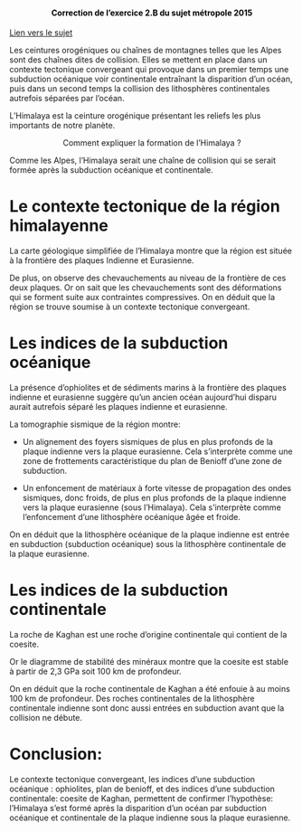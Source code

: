 <h4 style="color:black;text-align:center;font-size:px;">Correction de l’exercice 2.B du sujet métropole 2015</h4>

[Lien vers le sujet](http://svt.ac-besancon.fr/bac-s-2015-metropole/#22)

Les ceintures orogéniques ou chaînes de montagnes telles que les Alpes sont des chaînes dites de collision. Elles se mettent en place dans un contexte tectonique convergeant qui provoque dans un premier temps une subduction océanique voir continentale entraînant la disparition d’un océan, puis dans un second temps la collision des lithosphères continentales autrefois séparées par l’océan.

L’Himalaya est la ceinture orogénique présentant les reliefs les plus importants de notre planète.

<p align="center">Comment expliquer la formation de l’Himalaya ?</p>

<p color:"grey">Comme les Alpes, l’Himalaya serait une chaîne de collision qui se serait formée après la subduction océanique et continentale.</p>

# Le contexte tectonique de la région himalayenne

La carte géologique simplifiée de l’Himalaya montre que la région est située à la frontière des plaques Indienne et Eurasienne.

De plus, on observe des chevauchements au niveau de la frontière de ces deux plaques. Or on sait que les chevauchements sont des déformations qui se forment suite aux contraintes compressives. On en déduit que la région se trouve soumise à un contexte tectonique convergeant. 

# Les indices de la subduction océanique

La présence d’ophiolites et de sédiments marins à la frontière des plaques indienne et eurasienne suggère qu’un ancien océan aujourd’hui disparu aurait autrefois séparé les plaques indienne et eurasienne.

La tomographie sismique de la région montre:

- Un alignement des foyers sismiques de plus en plus profonds de la plaque indienne vers la plaque eurasienne. Cela s’interprète comme une zone de frottements caractéristique du plan de Benioff d’une zone de subduction.

- Un enfoncement de matériaux à forte vitesse de propagation des ondes sismiques, donc froids, de plus en plus profonds de la plaque indienne vers la plaque eurasienne (sous l’Himalaya). Cela s’interprète comme l’enfoncement d’une lithosphère océanique âgée et froide.

On en déduit que la lithosphère océanique de la plaque indienne est entrée en subduction (subduction océanique) sous la lithosphère continentale de la plaque eurasienne.

# Les indices de la subduction continentale

La roche de Kaghan est une roche d’origine continentale qui contient de la coesite.

Or le diagramme de stabilité des minéraux montre que la coesite est stable à partir de 2,3 GPa soit 100 km de profondeur.

On en déduit que la roche continentale de Kaghan a été enfouie à au moins 100 km de profondeur. Des roches continentales de la lithosphère continentale indienne sont donc aussi entrées en subduction avant que la collision ne débute.

# Conclusion:

Le contexte tectonique convergeant, les indices d’une subduction océanique : ophiolites, plan de benioff, et des indices d’une subduction continentale: coesite de Kaghan, permettent de confirmer l’hypothèse: l’Himalaya s’est formé après la disparition d’un océan par subduction océanique et continentale de la plaque indienne sous la plaque eurasienne.
